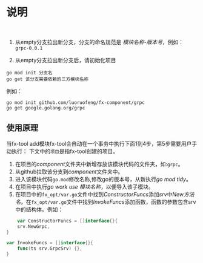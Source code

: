 # 说明

<br>

1. 从empty分支拉出新分支，分支的命名规范是 *模块名称-版本号*，例如：   
`grpc-0.0.1`   


2. 从empty分支拉出新分支后，请初始化项目   
```shell
go mod init 分支名
go get 该分支需要依赖的三方模块名称
```   
例如：
```shell
go mod init github.com/luoruofeng/fx-component/grpc
go get google.golang.org/grpc
```


## 使用原理
当fx-tool add模块fx-tool会自动在一个事务中执行下面1到4步，第5步需要用户手动执行：
下文中的`项目`是指fx-tool创建的项目。
1. 在项目的*component*文件夹中新增存放该模块代码的文件夹，如:`grpc`。
2. 从github拉取该分支到*component*文件夹中。
3. 进入该模块代码`go.mod`修改名称,修改go的版本号，从新执行*go mod tidy*。
4. 在项目中执行*go work use 模块名称*，以便导入该子模块。
5. 在项目中的`fx_opt/var.go`文件中找到*ConstructorFuncs*添加*srv*中*New方法名*，在`fx_opt/var.go`文件中找到*InvokeFuncs*添加函数，函数的参数包含srv中的结构体。例如：
```go
    var ConstructorFuncs = []interface{}{
	srv.NewGrpc,
}

var InvokeFuncs = []interface{}{
	func(ts srv.GrpcSrv) {},
}

```